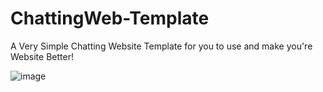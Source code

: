 # ChattingWeb-Template
A Very Simple Chatting Website Template for you to use and make you're Website Better!

![image](https://github.com/user-attachments/assets/02b1d08b-564a-41f7-a80f-32d84376de67)
